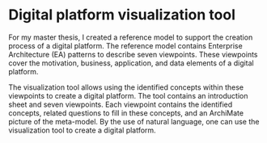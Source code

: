 # Digital platform visualization tool
For my master thesis, I created a reference model to support the creation process of a digital platform. 
The reference model contains Enterprise Architecture (EA) patterns to describe seven viewpoints.
These viewpoints cover the motivation, business, application, and data elements of a digital platform. 

The visualization tool allows using the identified concepts within these viewpoints to create a digital platform. 
The tool contains an introduction sheet and seven viewpoints. Each viewpoint contains the identified concepts, related questions to fill in these concepts, and an ArchiMate picture of the meta-model. 
By the use of natural language, one can use the visualization tool to create a digital platform. 
